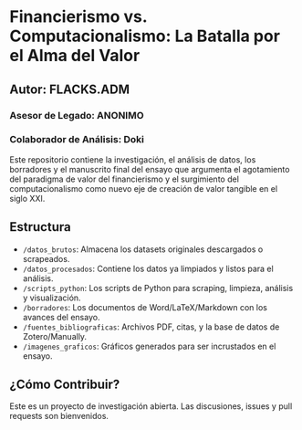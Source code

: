 # Financierismo vs. Computacionalismo: La Batalla por el Alma del Valor

## Autor: FLACKS.ADM
### Asesor de Legado: ANONIMO
### Colaborador de Análisis: Doki

Este repositorio contiene la investigación, el análisis de datos, los borradores y el manuscrito final del ensayo que argumenta el agotamiento del paradigma de valor del financierismo y el surgimiento del computacionalismo como nuevo eje de creación de valor tangible en el siglo XXI.

## Estructura
- `/datos_brutos`: Almacena los datasets originales descargados o scrapeados.
- `/datos_procesados`: Contiene los datos ya limpiados y listos para el análisis.
- `/scripts_python`: Los scripts de Python para scraping, limpieza, análisis y visualización.
- `/borradores`: Los documentos de Word/LaTeX/Markdown con los avances del ensayo.
- `/fuentes_bibliograficas`: Archivos PDF, citas, y la base de datos de Zotero/Manually.
- `/imagenes_graficos`: Gráficos generados para ser incrustados en el ensayo.

## ¿Cómo Contribuir?
Este es un proyecto de investigación abierta. Las discusiones, issues y pull requests son bienvenidos.
